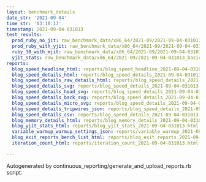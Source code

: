 ```yaml
---
layout: benchmark_details
date_str: '2021-09-04'
time_str: '03:10:13'
timestamp: 2021-09-04-031013
test_results:
  prod_ruby_no_jit: raw_benchmark_data/x86_64/2021-09/2021-09-04-031013_basic_benchmark_prod_ruby_no_jit.json
  prod_ruby_with_yjit: raw_benchmark_data/x86_64/2021-09/2021-09-04-031013_basic_benchmark_prod_ruby_with_yjit.json
  ruby_30_with_mjit: raw_benchmark_data/x86_64/2021-09/2021-09-04-031013_basic_benchmark_ruby_30_with_mjit.json
  yjit_stats: raw_benchmark_data/x86_64/2021-09/2021-09-04-031013_basic_benchmark_yjit_stats.json
reports:
  blog_speed_headline_html: reports/blog_speed_headline_2021-09-04-031013.html
  blog_speed_details_html: reports/blog_speed_details_2021-09-04-031013.html
  blog_speed_details_raw_details_html: reports/blog_speed_details_2021-09-04-031013.raw_details.html
  blog_speed_details_svg: reports/blog_speed_details_2021-09-04-031013.svg
  blog_speed_details_head_svg: reports/blog_speed_details_2021-09-04-031013.head.svg
  blog_speed_details_back_svg: reports/blog_speed_details_2021-09-04-031013.back.svg
  blog_speed_details_micro_svg: reports/blog_speed_details_2021-09-04-031013.micro.svg
  blog_speed_details_tripwires_json: reports/blog_speed_details_2021-09-04-031013.tripwires.json
  blog_speed_details_csv: reports/blog_speed_details_2021-09-04-031013.csv
  blog_memory_details_html: reports/blog_memory_details_2021-09-04-031013.html
  blog_yjit_stats_html: reports/blog_yjit_stats_2021-09-04-031013.html
  variable_warmup_warmup_settings_json: reports/variable_warmup_2021-09-04-031013.warmup_settings.json
  blog_exit_reports_bench_list_html: reports/blog_exit_reports_2021-09-04-031013.bench_list.html
  iteration_count_html: reports/iteration_count_2021-09-04-031013.html

---
```

Autogenerated by continuous_reporting/generate_and_upload_reports.rb script.

